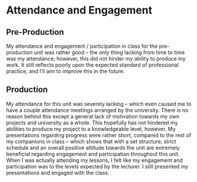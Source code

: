 # Attendance and Engagement
<show-structure depth="2" />

## Pre-Production

My attendance and engagement / participation in class for the pre-production unit was
rather good – the only thing lacking from time to time was my attendance;
however, this did not hinder my ability to produce my work. It still reflects poorly upon the
expected standard of professional practice, and I’ll aim to improve this in the
future.

## Production

My attendance for this unit was severely lacking – which even caused me to have a couple
attendance meetings arranged by the university. There is no reason behind this except a
general lack of motivation towards my own projects and university as a whole. This
hopefully has not hindered my abilities to produce my project to a knowledgeable level,
however. My presentations regarding progress were rather short, compared to the rest of
my companions in class – which shows that with a set structure, strict schedule and an
overall positive attitude towards the unit are extremely beneficial regarding engagement
and participation throughout this unit. When I was actually attending my lessons, I
felt like my engagement and participation was to the levels expected by the lecturer. I still
presented my presentations and engaged with the class.